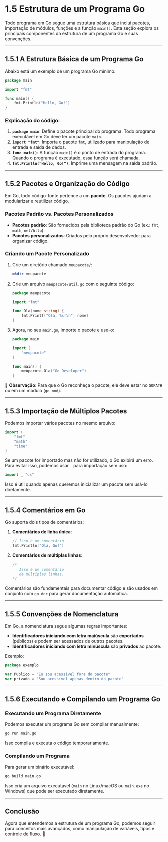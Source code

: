 # **1.5 Estrutura de um Programa Go**

Todo programa em Go segue uma estrutura básica que inclui pacotes, importação de módulos, funções e a função `main()`. Esta seção explora os principais componentes da estrutura de um programa Go e suas convenções.

---

## **1.5.1 A Estrutura Básica de um Programa Go**

Abaixo está um exemplo de um programa Go mínimo:

```go
package main

import "fmt"

func main() {
    fmt.Println("Hello, Go!")
}
```

### **Explicação do código**:

1. **`package main`**: Define o pacote principal do programa. Todo programa executável em Go deve ter um pacote `main`.
2. **`import "fmt"`**: Importa o pacote `fmt`, utilizado para manipulação de entrada e saída de dados.
3. **`func main()`**: A função `main()` é o ponto de entrada do programa. Quando o programa é executado, essa função será chamada.
4. **`fmt.Println("Hello, Go!")`**: Imprime uma mensagem na saída padrão.

---

## **1.5.2 Pacotes e Organização do Código**

Em Go, todo código-fonte pertence a um **pacote**. Os pacotes ajudam a modularizar e reutilizar código.

### **Pacotes Padrão vs. Pacotes Personalizados**

- **Pacotes padrão**: São fornecidos pela biblioteca padrão do Go (ex.: `fmt`, `math`, `net/http`).
- **Pacotes personalizados**: Criados pelo próprio desenvolvedor para organizar código.

### **Criando um Pacote Personalizado**

1. Crie um diretório chamado `meupacote/`:
   ```sh
   mkdir meupacote
   ```
2. Crie um arquivo `meupacote/util.go` com o seguinte código:
   ```go
   package meupacote

   import "fmt"

   func Ola(nome string) {
       fmt.Printf("Olá, %s!\n", nome)
   }
   ```
3. Agora, no seu `main.go`, importe o pacote e use-o:
   ```go
   package main

   import (
       "meupacote"
   )

   func main() {
       meupacote.Ola("Go Developer")
   }
   ```

📌 **Observação**: Para que o Go reconheça o pacote, ele deve estar no `GOPATH` ou em um módulo (`go mod`).

---

## **1.5.3 Importação de Múltiplos Pacotes**

Podemos importar vários pacotes no mesmo arquivo:

```go
import (
    "fmt"
    "math"
    "time"
)
```

Se um pacote for importado mas não for utilizado, o Go exibirá um erro. Para evitar isso, podemos usar `_` para importação sem uso:

```go
import _ "os"
```

Isso é útil quando apenas queremos inicializar um pacote sem usá-lo diretamente.

---

## **1.5.4 Comentários em Go**

Go suporta dois tipos de comentários:

1. **Comentários de linha única**:
   ```go
   // Isso é um comentário
   fmt.Println("Olá, Go!")
   ```

2. **Comentários de múltiplas linhas**:
   ```go
   /*
      Isso é um comentário
      de múltiplas linhas.
   */
   ```

Comentários são fundamentais para documentar código e são usados em conjunto com `go doc` para gerar documentação automática.

---

## **1.5.5 Convenções de Nomenclatura**

Em Go, a nomenclatura segue algumas regras importantes:

- **Identificadores iniciando com letra maiúscula** são **exportados** (públicos) e podem ser acessados de outros pacotes.
- **Identificadores iniciando com letra minúscula** são **privados** ao pacote.

Exemplo:

```go
package exemplo

var Publico = "Eu sou acessível fora do pacote"
var privado = "Sou acessível apenas dentro do pacote"
```

---

## **1.5.6 Executando e Compilando um Programa Go**

### **Executando um Programa Diretamente**

Podemos executar um programa Go sem compilar manualmente:

```sh
go run main.go
```

Isso compila e executa o código temporariamente.

### **Compilando um Programa**

Para gerar um binário executável:

```sh
go build main.go
```

Isso cria um arquivo executável (`main` no Linux/macOS ou `main.exe` no Windows) que pode ser executado diretamente.

---

## **Conclusão**

Agora que entendemos a estrutura de um programa Go, podemos seguir para conceitos mais avançados, como manipulação de variáveis, tipos e controle de fluxo. 🚀

